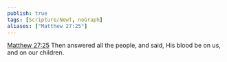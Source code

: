 ```yaml
---
publish: true
tags: [Scripture/NewT, noGraph]
aliases: ["Matthew 27:25"]
---
```

[Matthew 27:25](https://churchofjesuschrist.org/study/scriptures/nt/matt/27?lang=eng&id=p25#p25) Then answered all the people, and said, His blood be on us, and on our children.
